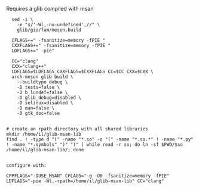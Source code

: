Requires a glib compiled with msan

      sed -i \
        -e "s/'-Wl,-no-undefined',//" \
        glib/gio/fam/meson.build
    
      CFLAGS+=" -fsanitize=memory -fPIE "
      CXXFLAGS+=" -fsanitize=memory -fPIE "
      LDFLAGS+=" -pie"
    
      CC="clang"
      CXX="clang++"
      LDFLAGS=$LDFLAGS CXXFLAGS=$CXXFLAGS CC=$CC CXX=$CXX \
      arch-meson glib build \
        --buildtype debug \
        -D tests=false \
        -D b_lundef=false \
        -D glib_debug=disabled \
        -D selinux=disabled \
        -D man=false \
        -D gtk_doc=false
    
    
    # create an rpath directory with all shared libraries
    mkdir /home/il/glib-msan-lib
    find . ! -type d "(" -name "*.so" -o "(" -name "*.so.*" ! -name "*.py" ! -name "*.symbols" ")" ")" | while read -r so; do ln -sf $PWD/$so /home/il/glib-msan-lib/; done
    
    
    configure with:
    
    CPPFLAGS="-DUSE_MSAN" CFLAGS="-g -O0 -fsanitize=memory -fPIE" LDFLAGS="-pie -Wl,-rpath=/home/il/glib-msan-lib" CC="clang"
    
